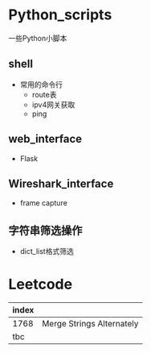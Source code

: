 # Python_scripts

一些Python小脚本

## shell 
- 常用的命令行
  - route表
  - ipv4网关获取
  - ping

## web_interface
- Flask

## Wireshark_interface
- frame capture

## 字符串筛选操作
- dict_list格式筛选

# Leetcode 
| index |     |
|-------|-----|
| 1768  | Merge Strings Alternately |
| tbc   |     |
